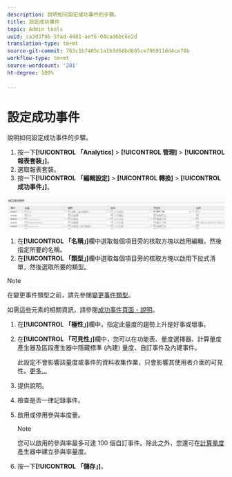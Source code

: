 ```yaml
---
description: 說明如何設定成功事件的步驟。
title: 設定成功事件
topic: Admin tools
uuid: ca3d3f46-5fad-4481-aef6-04cad6bc6e2d
translation-type: tm+mt
source-git-commit: 763c1b7405c1a1b3d6dbd685ce796911dd4ce78b
workflow-type: tm+mt
source-wordcount: '201'
ht-degree: 100%

---
```



# 設定成功事件

說明如何設定成功事件的步驟。

1. 按一下&#x200B;**[!UICONTROL 「Analytics]** > **[!UICONTROL 管理]** > **[!UICONTROL 報表套裝」]**。
1. 選取報表套裝。
1.  按一下&#x200B;**[!UICONTROL 「編輯設定]** > **[!UICONTROL 轉換]** > **[!UICONTROL 成功事件」]**。

   ![步驟結果](assets/success_event_page.png)

1.  在&#x200B;**[!UICONTROL 「名稱」]**&#x200B;欄中選取每個項目旁的核取方塊以啟用編輯，然後指定所要的名稱。
1.  在&#x200B;**[!UICONTROL 「類型」]**&#x200B;欄中選取每個項目旁的核取方塊以啟用下拉式清單，然後選取所要的類型。

   >[!NOTE]
   >
   >在變更事件類型之前，請先參閱[變更事件類型](/help/admin/admin/c-success-events/event-type.md)。

   如需這些元素的相關資訊，請參閱[成功事件頁面 - 說明](/help/admin/admin/c-success-events/success-event.md)。

1. 在&#x200B;**[!UICONTROL 「極性」]**&#x200B;欄中，指定此量度的趨勢上升是好事或壞事。
1. 在&#x200B;**[!UICONTROL 「可見性」]**&#x200B;欄中，您可以在功能表、量度選擇器、計算量度產生器及區段產生器中隱藏標準 (內建) 量度、自訂事件及內建事件。

   此設定不會影響該量度或事件的資料收集作業，只會影響其使用者介面的可見性。[更多...](/help/admin/admin/metric-visibility.md)
1. 提供說明。
1. 檢查是否一律記錄事件。
1. 啟用或停用參與率度量。

   >[!NOTE]
   >
   >您可以啟用的參與率最多可達 100 個自訂事件。除此之外，您還可在[計算量度](/help/components/c-calcmetrics/c-workflow/cm-workflow/c-build-metrics/participation-metric.md)產生器中建立參與率量度。

1. 按一下&#x200B;**[!UICONTROL 「儲存」]**。

